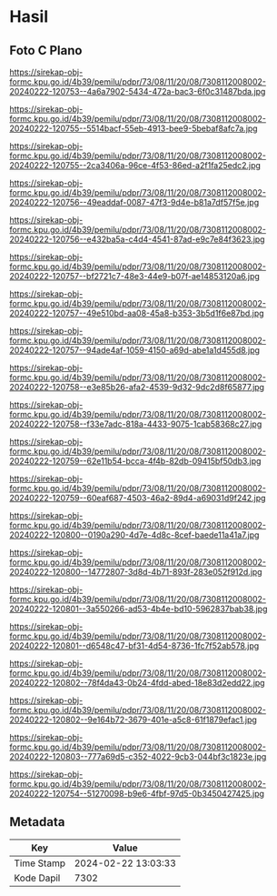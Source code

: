 # Hasil

## Foto C Plano

https://sirekap-obj-formc.kpu.go.id/4b39/pemilu/pdpr/73/08/11/20/08/7308112008002-20240222-120753--4a6a7902-5434-472a-bac3-6f0c31487bda.jpg

https://sirekap-obj-formc.kpu.go.id/4b39/pemilu/pdpr/73/08/11/20/08/7308112008002-20240222-120755--5514bacf-55eb-4913-bee9-5bebaf8afc7a.jpg

https://sirekap-obj-formc.kpu.go.id/4b39/pemilu/pdpr/73/08/11/20/08/7308112008002-20240222-120755--2ca3406a-96ce-4f53-86ed-a2f1fa25edc2.jpg

https://sirekap-obj-formc.kpu.go.id/4b39/pemilu/pdpr/73/08/11/20/08/7308112008002-20240222-120756--49eaddaf-0087-47f3-9d4e-b81a7df57f5e.jpg

https://sirekap-obj-formc.kpu.go.id/4b39/pemilu/pdpr/73/08/11/20/08/7308112008002-20240222-120756--e432ba5a-c4d4-4541-87ad-e9c7e84f3623.jpg

https://sirekap-obj-formc.kpu.go.id/4b39/pemilu/pdpr/73/08/11/20/08/7308112008002-20240222-120757--bf2721c7-48e3-44e9-b07f-ae14853120a6.jpg

https://sirekap-obj-formc.kpu.go.id/4b39/pemilu/pdpr/73/08/11/20/08/7308112008002-20240222-120757--49e510bd-aa08-45a8-b353-3b5d1f6e87bd.jpg

https://sirekap-obj-formc.kpu.go.id/4b39/pemilu/pdpr/73/08/11/20/08/7308112008002-20240222-120757--94ade4af-1059-4150-a69d-abe1a1d455d8.jpg

https://sirekap-obj-formc.kpu.go.id/4b39/pemilu/pdpr/73/08/11/20/08/7308112008002-20240222-120758--e3e85b26-afa2-4539-9d32-9dc2d8f65877.jpg

https://sirekap-obj-formc.kpu.go.id/4b39/pemilu/pdpr/73/08/11/20/08/7308112008002-20240222-120758--f33e7adc-818a-4433-9075-1cab58368c27.jpg

https://sirekap-obj-formc.kpu.go.id/4b39/pemilu/pdpr/73/08/11/20/08/7308112008002-20240222-120759--62e11b54-bcca-4f4b-82db-09415bf50db3.jpg

https://sirekap-obj-formc.kpu.go.id/4b39/pemilu/pdpr/73/08/11/20/08/7308112008002-20240222-120759--60eaf687-4503-46a2-89d4-a69031d9f242.jpg

https://sirekap-obj-formc.kpu.go.id/4b39/pemilu/pdpr/73/08/11/20/08/7308112008002-20240222-120800--0190a290-4d7e-4d8c-8cef-baede11a41a7.jpg

https://sirekap-obj-formc.kpu.go.id/4b39/pemilu/pdpr/73/08/11/20/08/7308112008002-20240222-120800--14772807-3d8d-4b71-893f-283e052f912d.jpg

https://sirekap-obj-formc.kpu.go.id/4b39/pemilu/pdpr/73/08/11/20/08/7308112008002-20240222-120801--3a550266-ad53-4b4e-bd10-5962837bab38.jpg

https://sirekap-obj-formc.kpu.go.id/4b39/pemilu/pdpr/73/08/11/20/08/7308112008002-20240222-120801--d6548c47-bf31-4d54-8736-1fc7f52ab578.jpg

https://sirekap-obj-formc.kpu.go.id/4b39/pemilu/pdpr/73/08/11/20/08/7308112008002-20240222-120802--78f4da43-0b24-4fdd-abed-18e83d2edd22.jpg

https://sirekap-obj-formc.kpu.go.id/4b39/pemilu/pdpr/73/08/11/20/08/7308112008002-20240222-120802--9e164b72-3679-401e-a5c8-61f1879efac1.jpg

https://sirekap-obj-formc.kpu.go.id/4b39/pemilu/pdpr/73/08/11/20/08/7308112008002-20240222-120803--777a69d5-c352-4022-9cb3-044bf3c1823e.jpg

https://sirekap-obj-formc.kpu.go.id/4b39/pemilu/pdpr/73/08/11/20/08/7308112008002-20240222-120754--51270098-b9e6-4fbf-97d5-0b3450427425.jpg


## Metadata

| Key        | Value               |
| ---------- | ------------------- |
| Time Stamp | 2024-02-22 13:03:33 |
| Kode Dapil | 7302                |



